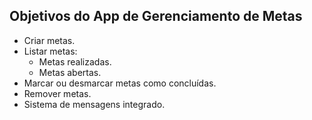 ## Objetivos do App de Gerenciamento de Metas

- Criar metas.
- Listar metas:
  - Metas realizadas.
  - Metas abertas.
- Marcar ou desmarcar metas como concluídas.
- Remover metas.
- Sistema de mensagens integrado.
